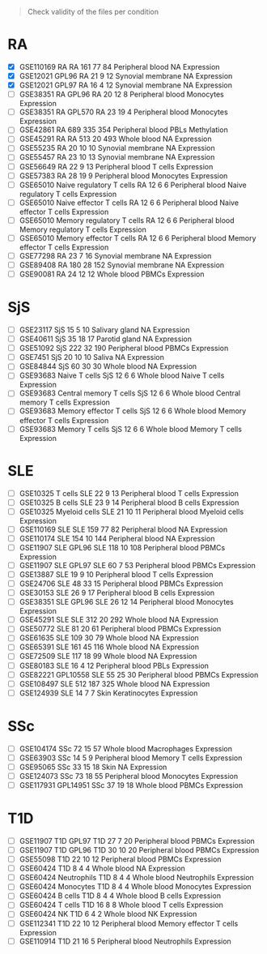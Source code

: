 > Check validity of the files per condition

# RA
- [X] GSE110169 RA	RA	161	77	84	Peripheral blood	NA	Expression
- [X] GSE12021 GPL96	RA	21	9	12	Synovial membrane	NA	Expression
- [X] GSE12021 GPL97	RA	16	4	12	Synovial membrane	NA	Expression
- [ ] GSE38351 RA GPL96	RA	20	12	8	Peripheral blood	Monocytes	Expression
- [ ] GSE38351 RA GPL570	RA	23	19	4	Peripheral blood	Monocytes	Expression
- [ ] GSE42861	RA	689	335	354	Peripheral blood	PBLs	Methylation
- [ ] GSE45291 RA	RA	513	20	493	Whole blood	NA	Expression
- [ ] GSE55235	RA	20	10	10	Synovial membrane	NA	Expression
- [ ] GSE55457	RA	23	10	13	Synovial membrane	NA	Expression
- [ ] GSE56649	RA	22	9	13	Peripheral blood	T cells	Expression
- [ ] GSE57383	RA	28	19	9	Peripheral blood	Monocytes	Expression
- [ ] GSE65010 Naive regulatory T cells	RA	12	6	6	Peripheral blood	Naive regulatory T cells	Expression
- [ ] GSE65010 Naive effector T cells	RA	12	6	6	Peripheral blood	Naive effector T cells	Expression
- [ ] GSE65010 Memory regulatory T cells	RA	12	6	6	Peripheral blood	Memory regulatory T cells	Expression
- [ ] GSE65010 Memory effector T cells	RA	12	6	6	Peripheral blood	Memory effector T cells	Expression
- [ ] GSE77298	RA	23	7	16	Synovial membrane	NA	Expression
- [ ] GSE89408	RA	180	28	152	Synovial membrane	NA	Expression
- [ ] GSE90081	RA	24	12	12	Whole blood	PBMCs	Expression

# SjS
- [ ] GSE23117	SjS	15	5	10	Salivary gland	NA	Expression
- [ ] GSE40611	SjS	35	18	17	Parotid gland	NA	Expression
- [ ] GSE51092	SjS	222	32	190	Peripheral blood	PBMCs	Expression
- [ ] GSE7451	SjS	20	10	10	Saliva	NA	Expression
- [ ] GSE84844	SjS	60	30	30	Whole blood	NA	Expression
- [ ] GSE93683 Naive T cells	SjS	12	6	6	Whole blood	Naive T cells	Expression
- [ ] GSE93683 Central memory T cells	SjS	12	6	6	Whole blood	Central memory T cells	Expression
- [ ] GSE93683 Memory effector T cells	SjS	12	6	6	Whole blood	Memory effector T cells	Expression
- [ ] GSE93683 Memory T cells	SjS	12	6	6	Whole blood	Memory T cells	Expression

# SLE
- [ ] GSE10325 T cells	SLE	22	9	13	Peripheral blood	T cells	Expression
- [ ] GSE10325 B cells	SLE	23	9	14	Peripheral blood	B cells	Expression
- [ ] GSE10325 Myeloid cells	SLE	21	10	11	Peripheral blood	Myeloid cells	Expression
- [ ] GSE110169 SLE	SLE	159	77	82	Peripheral blood	NA	Expression
- [ ] GSE110174	SLE	154	10	144	Peripheral blood	NA	Expression
- [ ] GSE11907 SLE GPL96	SLE	118	10	108	Peripheral blood	PBMCs	Expression
- [ ] GSE11907 SLE GPL97	SLE	60	7	53	Peripheral blood	PBMCs	Expression
- [ ] GSE13887	SLE	19	9	10	Peripheral blood	T cells	Expression
- [ ] GSE24706	SLE	48	33	15	Peripheral blood	PBMCs	Expression
- [ ] GSE30153	SLE	26	9	17	Peripheral blood	B cells	Expression
- [ ] GSE38351 SLE GPL96	SLE	26	12	14	Peripheral blood	Monocytes	Expression
- [ ] GSE45291 SLE	SLE	312	20	292	Whole blood	NA	Expression
- [ ] GSE50772	SLE	81	20	61	Peripheral blood	PBMCs	Expression
- [ ] GSE61635	SLE	109	30	79	Whole blood	NA	Expression
- [ ] GSE65391	SLE	161	45	116	Whole blood	NA	Expression
- [ ] GSE72509	SLE	117	18	99	Whole blood	NA	Expression
- [ ] GSE80183	SLE	16	4	12	Peripheral blood	PBLs	Expression
- [ ] GSE82221 GPL10558	SLE	55	25	30	Peripheral blood	PBMCs	Expression
- [ ] GSE108497	SLE	512	187	325	Whole blood	NA	Expression
- [ ] GSE124939	SLE	14	7	7	Skin	Keratinocytes	Expression

# SSc
- [ ] GSE104174	SSc	72	15	57	Whole blood	Macrophages	Expression
- [ ] GSE63903	SSc	14	5	9	Peripheral blood	Memory T cells	Expression
- [ ] GSE95065	SSc	33	15	18	Skin	NA	Expression
- [ ] GSE124073	SSc	73	18	55	Peripheral blood	Monocytes	Expression
- [ ] GSE117931 GPL14951	SSc	37	19	18	Whole blood	PBMCs	Expression

# T1D
- [ ] GSE11907 T1D GPL97	T1D	27	7	20	Peripheral blood	PBMCs	Expression
- [ ] GSE11907 T1D GPL96	T1D	30	10	20	Peripheral blood	PBMCs	Expression
- [ ] GSE55098	T1D	22	10	12	Peripheral blood	PBMCs	Expression
- [ ] GSE60424	T1D	8	4	4	Whole blood	NA	Expression
- [ ] GSE60424 Neutrophils	T1D	8	4	4	Whole blood	Neutrophils	Expression
- [ ] GSE60424 Monocytes	T1D	8	4	4	Whole blood	Monocytes	Expression
- [ ] GSE60424 B cells	T1D	8	4	4	Whole blood	B cells	Expression
- [ ] GSE60424 T cells	T1D	16	8	8	Whole blood	T cells	Expression
- [ ] GSE60424 NK	T1D	6	4	2	Whole blood	NK	Expression
- [ ] GSE112341	T1D	22	10	12	Peripheral blood	Memory effector T cells	Expression
- [ ] GSE110914	T1D	21	16	5	Peripheral blood	Neutrophils	Expression